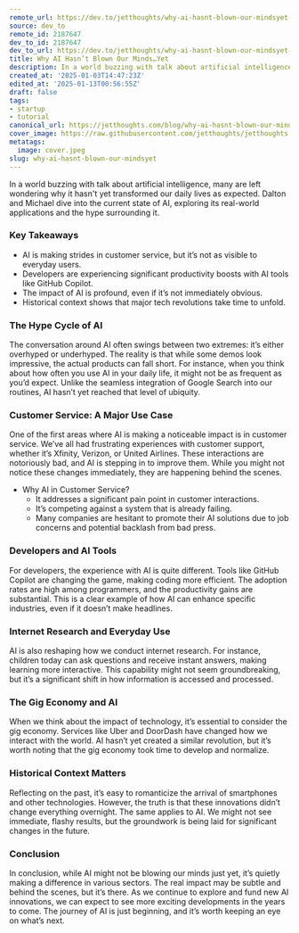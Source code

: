 ```yaml
---
remote_url: https://dev.to/jetthoughts/why-ai-hasnt-blown-our-mindsyet-1f7e
source: dev_to
remote_id: 2187647
dev_to_id: 2187647
dev_to_url: https://dev.to/jetthoughts/why-ai-hasnt-blown-our-mindsyet-1f7e
title: Why AI Hasn’t Blown Our Minds…Yet
description: In a world buzzing with talk about artificial intelligence, many are left wondering why it hasn't yet...
created_at: '2025-01-03T14:47:23Z'
edited_at: '2025-01-13T00:56:55Z'
draft: false
tags:
- startup
- tutorial
canonical_url: https://jetthoughts.com/blog/why-ai-hasnt-blown-our-mindsyet/
cover_image: https://raw.githubusercontent.com/jetthoughts/jetthoughts.github.io/master/content/blog/why-ai-hasnt-blown-our-mindsyet/cover.jpeg
metatags:
  image: cover.jpeg
slug: why-ai-hasnt-blown-our-mindsyet
---
```

In a world buzzing with talk about artificial intelligence, many are left wondering why it hasn't yet transformed our daily lives as expected. Dalton and Michael dive into the current state of AI, exploring its real-world applications and the hype surrounding it.

### Key Takeaways

*   AI is making strides in customer service, but it’s not as visible to everyday users.
*   Developers are experiencing significant productivity boosts with AI tools like GitHub Copilot.
*   The impact of AI is profound, even if it’s not immediately obvious.
*   Historical context shows that major tech revolutions take time to unfold.

### The Hype Cycle of AI

The conversation around AI often swings between two extremes: it’s either overhyped or underhyped. The reality is that while some demos look impressive, the actual products can fall short. For instance, when you think about how often you use AI in your daily life, it might not be as frequent as you’d expect. Unlike the seamless integration of Google Search into our routines, AI hasn’t yet reached that level of ubiquity.

### Customer Service: A Major Use Case

One of the first areas where AI is making a noticeable impact is in customer service. We’ve all had frustrating experiences with customer support, whether it’s Xfinity, Verizon, or United Airlines. These interactions are notoriously bad, and AI is stepping in to improve them. While you might not notice these changes immediately, they are happening behind the scenes.

*   Why AI in Customer Service?
    *   It addresses a significant pain point in customer interactions.
    *   It’s competing against a system that is already failing.
    *   Many companies are hesitant to promote their AI solutions due to job concerns and potential backlash from bad press.

### Developers and AI Tools

For developers, the experience with AI is quite different. Tools like GitHub Copilot are changing the game, making coding more efficient. The adoption rates are high among programmers, and the productivity gains are substantial. This is a clear example of how AI can enhance specific industries, even if it doesn’t make headlines.

### Internet Research and Everyday Use

AI is also reshaping how we conduct internet research. For instance, children today can ask questions and receive instant answers, making learning more interactive. This capability might not seem groundbreaking, but it’s a significant shift in how information is accessed and processed.

### The Gig Economy and AI

When we think about the impact of technology, it’s essential to consider the gig economy. Services like Uber and DoorDash have changed how we interact with the world. AI hasn’t yet created a similar revolution, but it’s worth noting that the gig economy took time to develop and normalize.

### Historical Context Matters

Reflecting on the past, it’s easy to romanticize the arrival of smartphones and other technologies. However, the truth is that these innovations didn’t change everything overnight. The same applies to AI. We might not see immediate, flashy results, but the groundwork is being laid for significant changes in the future.

### Conclusion

In conclusion, while AI might not be blowing our minds just yet, it’s quietly making a difference in various sectors. The real impact may be subtle and behind the scenes, but it’s there. As we continue to explore and fund new AI innovations, we can expect to see more exciting developments in the years to come. The journey of AI is just beginning, and it’s worth keeping an eye on what’s next.